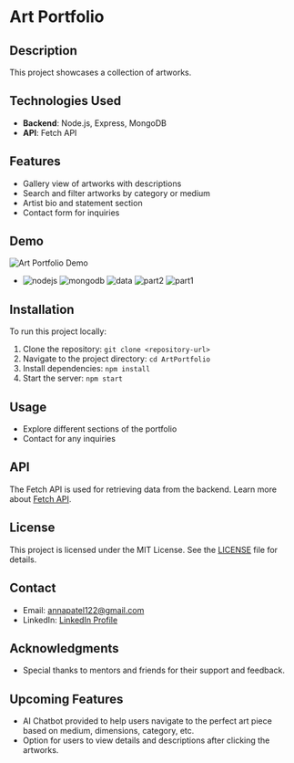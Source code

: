 # Art Portfolio

## Description
This project showcases a collection of artworks. 

## Technologies Used
- **Backend**: Node.js, Express, MongoDB
- **API**: Fetch API

## Features
- Gallery view of artworks with descriptions
- Search and filter artworks by category or medium
- Artist bio and statement section
- Contact form for inquiries

## Demo
![Art Portfolio Demo](demo.gif)
- ![nodejs](https://github.com/annapatel122/ArtPortfolio.github.io/assets/51863905/0512ea37-4752-47d7-be95-b02fcea14df1)
![mongodb](https://github.com/annapatel122/ArtPortfolio.github.io/assets/51863905/bfdab02e-da13-4a0e-a7ae-edc8711e6e0f)
![data](https://github.com/annapatel122/ArtPortfolio.github.io/assets/51863905/ae96a9e9-7e4c-4b21-9397-a0732f368916)
![part2](https://github.com/annapatel122/ArtPortfolio.github.io/assets/51863905/ab31dd19-3741-4d84-82ba-d045daf84ecb)
![part1](https://github.com/annapatel122/ArtPortfolio.github.io/assets/51863905/81b48df7-5e35-4fda-bee5-8ee860c7dcf6)


## Installation
To run this project locally:
1. Clone the repository: `git clone <repository-url>`
2. Navigate to the project directory: `cd ArtPortfolio`
3. Install dependencies: `npm install`
4. Start the server: `npm start`

## Usage
- Explore different sections of the portfolio
- Contact for any inquiries 

## API
The Fetch API is used for retrieving data from the backend. Learn more about [Fetch API](https://developer.mozilla.org/en-US/docs/Web/API/Fetch_API).

## License
This project is licensed under the MIT License. See the [LICENSE](LICENSE) file for details.

## Contact
- Email: annapatel122@gmail.com
- LinkedIn: [LinkedIn Profile](https://linkedin.com/in/anna-patel122)

## Acknowledgments
- Special thanks to mentors and friends for their support and feedback.

## Upcoming Features 
- AI Chatbot provided to help users navigate to the perfect art piece based on medium, dimensions, category, etc.
- Option for users to view details and descriptions after clicking the artworks. 
